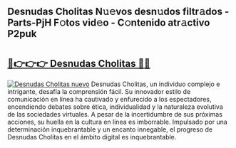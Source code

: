 ## Desnudas Cholitas N𝚞𝚎vos desn𝚞dos filtr𝚊dos - Parts-PjH F𝚘tos vid𝚎o - C𝚘ntenido atr𝚊ctivo P2puk

# <h2><a href="http://mb3oox.tromn.icu/?c=Desnudas+Cholitas">🔗👉👉👉 Desnudas Cholitas 🔗🔗</a></h2>

[![Desnudas Cholitas nuevo](https://i.imgur.com/pEAQMta.gif)](http://mb3oox.tromn.icu/?c=Desnudas+Cholitas)
Desnudas Cholitas, un individuo complejo e intrigante, desafía la comprensión fácil. Su innovador estilo de comunicación en línea ha cautivado y enfurecido a los espectadores, encendiendo debates sobre ética, individualidad y la naturaleza evolutiva de las sociedades virtuales. A pesar de la incertidumbre de sus próximas acciones, su huella en la cultura en línea es imborrable. Impulsado por una determinación inquebrantable y un encanto innegable, el progreso de Desnudas Cholitas en el ámbito digital es inquebrantable.
